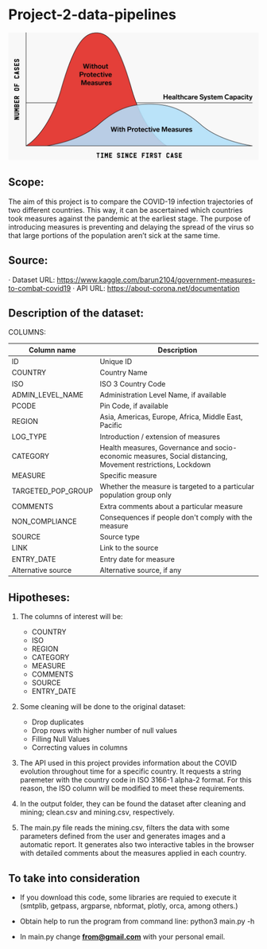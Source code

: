 # Project-2-data-pipelines

<p align="center">
 <img src="input/Image_1.jpg"/>
</p>

## Scope:

The aim of this project is to compare the COVID-19 infection trajectories of two different countries. This way, it can be ascertained which countries took measures against the pandemic at the earliest stage. The purpose of introducing measures is preventing and delaying the spread of the virus so that large portions of the population aren’t sick at the same time.

## Source:

· Dataset URL: https://www.kaggle.com/barun2104/government-measures-to-combat-covid19
· API URL: https://about-corona.net/documentation

## Description of the dataset:

COLUMNS:

Column name   | Description
------------- | -------------
ID                 | Unique ID
COUNTRY            | Country Name
ISO                | ISO 3 Country Code
ADMIN_LEVEL_NAME   | Administration Level Name, if available
PCODE              | Pin Code, if available
REGION             | Asia, Americas, Europe, Africa, Middle East, Pacific
LOG_TYPE           | Introduction / extension of measures
CATEGORY           | Health measures, Governance and socio-economic measures, Social distancing, Movement restrictions, Lockdown
MEASURE            | Specific measure
TARGETED_POP_GROUP | Whether the measure is targeted to a particular population group only
COMMENTS           | Extra comments about a particular measure
NON_COMPLIANCE     | Consequences if people don't comply with the measure
SOURCE             | Source type
LINK               | Link to the source
ENTRY_DATE         | Entry date for measure
Alternative source | Alternative source, if any

## Hipotheses:

1) The columns of interest will be:
    - COUNTRY
    - ISO
    - REGION
    - CATEGORY
    - MEASURE
    - COMMENTS
    - SOURCE
    - ENTRY_DATE
 
 2) Some cleaning will be done to the original dataset:
    - Drop duplicates
    - Drop rows with higher number of null values
    - Filling Null Values
    - Correcting values in columns

 3) The API used in this project provides information about the COVID evolution throughout time for a specific country. It requests a string paremeter with the country code in ISO 3166-1 alpha-2 format. For this reason, the ISO column will be modified to meet these requirements.

 4) In the output folder, they can be found the dataset after cleaning and mining; clean.csv and mining.csv, respectively.

 5) The main.py file reads the mining.csv, filters the data with some parameters defined from the user and generates images and a automatic report. It generates also two interactive tables in the browser with detailed comments about the measures applied in each country. 

## To take into consideration

- If you download this code, some libraries are requied to execute it (smtplib, getpass, argparse, nbformat, plotly, orca, among others.)

- Obtain help to run the program from command line: python3 main.py -h

- In main.py change **<from@gmail.com>** with your personal email. 

